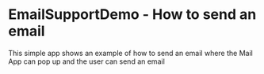 # EmailSupportDemo - How to send an email

This simple app shows an example of how to send an email where the Mail App can pop up and the user can send an email
